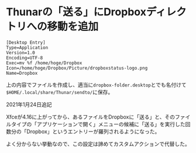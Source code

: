 # Thunarの「送る」にDropboxディレクトリへの移動を追加

    [Desktop Entry]
    Type=Application
    Version=1.0
    Encoding=UTF-8
    Exec=mv %f /home/hoge/Dropbox
    Icon=/home/hoge/Dropbox/Picture/dropboxstatus-logo.png
    Name=Dropbox

上の内容でファイルを作成し、適当に`dropbox-folder.desktop`とでも名付けて`$HOME/.local/share/Thunar/sendto/`に保存。

2021年1月24日追記

Xfceが4.16に上がってから、あるファイルをDropboxに「送る」と、そのファイルタイプの「アプリケーションで開く」メニューの候補に「送る」を実行した回数分の「Dropbox」というエントリーが羅列されるようになった。

よく分からない挙動なので、この設定は諦めてカスタムアクションで代替した。


